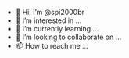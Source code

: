 - 👋 Hi, I’m @spi2000br
- 👀 I’m interested in ...
- 🌱 I’m currently learning ...
- 💞️ I’m looking to collaborate on ...
- 📫 How to reach me ...

<!---
spi2000br/spi2000br is a ✨ special ✨ repository because its `README.md` (this file) appears on your GitHub profile.
You can click the Preview link to take a look at your changes.
--->
